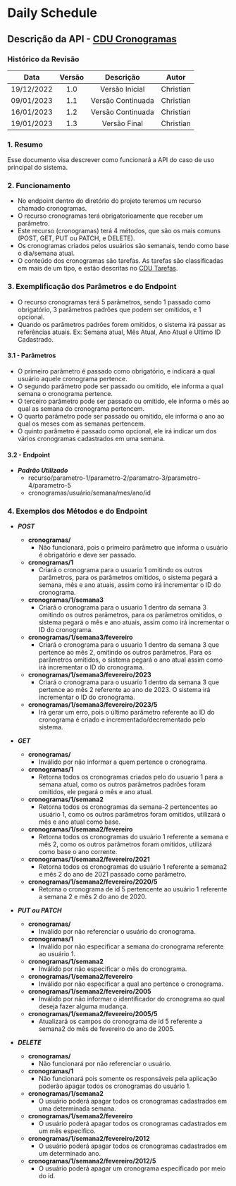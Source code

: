 # Daily Schedule 

## Descrição da API - [CDU Cronogramas](https://github.com/tads-cnat/dailyschedule/blob/doc-api/docs/cdu/Cronograma.md)

### Histórico da Revisão

| Data | Versão | Descrição | Autor |
| :-----: | :-----: | :-----: | :-----: |
| 19/12/2022 | 1.0 | Versão Inicial | Christian |
| 09/01/2023 | 1.1 | Versão Continuada | Christian |
| 16/01/2023 | 1.2 | Versão Continuada | Christian |
| 19/01/2023 | 1.3 | Versão Final | Christian |

### 1. Resumo
Esse documento visa descrever como funcionará a API do caso de uso principal do sistema.
<br>

### 2. Funcionamento
  - No endpoint dentro do diretório do projeto teremos um recurso chamado cronogramas.
  - O recurso cronogramas terá obrigatorioamente que receber um parâmetro.
  - Este recurso (cronogramas) terá 4 métodos, que são os mais comuns (POST, GET, PUT ou PATCH, e DELETE).
  - Os cronogramas criados pelos usuários são semanais, tendo como base o dia/semana atual. 
  - O conteúdo dos cronogramas são tarefas. As tarefas são classificadas em mais de um tipo, e estão descritas no [CDU Tarefas](https://github.com/tads-cnat/dailyschedule/blob/doc-api/docs/cdu/Cronograma.md).

### 3. Exemplificação dos Parâmetros e do Endpoint
- O recurso cronogramas terá 5 parâmetros, sendo 1 passado como obrigatório, 3 parâmetros padrões que podem ser omitidos, e 1 opcional.
- Quando os parâmetros padrões forem omitidos, o sistema irá passar as referências atuais. Ex: Semana atual, Mês Atual, Ano Atual e Último ID Cadastrado.

#### 3.1 - Parâmetros
- O primeiro parâmetro é passado como obrigatório, e indicará a qual usuário aquele cronograma pertence.
- O segundo parâmetro pode ser passado ou omitido, ele informa a qual semana o cronograma pertence.
- O terceiro parâmetro pode ser passado ou omitido, ele informa o mês ao qual as semana do cronograma pertencem.
- O quarto parâmetro pode ser passado ou omitido, ele informa o ano ao qual os meses com as semanas pertencem.
- O quinto parâmetro é passado como opcional, ele irá indicar um dos vários cronogramas cadastrados em uma semana.

#### 3.2 - Endpoint
- ***Padrão Utilizado***
  - recurso/parametro-1/parametro-2/paramatro-3/parametro-4/parametro-5
  - cronogramas/usuário/semana/mes/ano/id

### 4. Exemplos dos Métodos e do Endpoint
  - ***POST***
    - **cronogramas/** 
      - Não funcionará, pois o primeiro parâmetro que informa o usuário é obrigatório e deve ser passado.
    - **cronogramas/1**
      - Criará o cronograma para o usuario 1 omitindo os outros parâmetros, para os parâmetros omitidos, o sistema pegará a semana, mês e ano atuais, assim como irá incrementar o ID do cronograma.
    - **cronogramas/1/semana3**
      - Criará o cronograma para o usuario 1 dentro da semana 3 omitindo os outros parâmetros, para os parâmetros omitidos, o sistema pegará o mês e ano atuais, assim como irá incrementar o ID do cronograma.
    - **cronogramas/1/semana3/fevereiro** 
      - Criará o cronograma para o usuario 1 dentro da semana 3 que pertence ao mês 2, omitindo os outros parâmetros. Para os parâmetros omitidos, o sistema pegará o ano atual assim como irá incrementar o ID do cronograma.
    - **cronogramas/1/semana3/fevereiro/2023** 
      - Criará o cronograma para o usuario 1 dentro da semana 3 que pertence ao mês 2 referente ao ano de 2023. O sistema irá incrementar o ID do cronograma.
    - **cronogramas/1/semana3/fevereiro/2023/5** 
      - Irá gerar um erro, pois o último parâmetro referente ao ID do cronograma é criado e incrementado/decrementado pelo sistema.

  - ***GET***
     - **cronogramas/**
       - Inválido por não informar a quem pertence o cronograma.
     - **cronogramas/1**
       - Retorna todos os cronogramas criados pelo do usuario 1 para a semana atual, como os outros parâmetros padrões foram omitidos, ele pegará o mês e ano atual.
     - **cronogramas/1/semana2**
       - Retorna todos os cronogramas da semana-2 pertencentes ao usuário 1, como os outros parâmetros foram omitidos, utilizará o mês e ano atual como base.
     - **cronogramas/1/semana2/fevereiro**
       - Retorna todos os cronogramas do usuário 1 referente a semana e mês 2, como os outros parâmetros foram omitidos, utilizará como base o ano corrente.
     - **cronogramas/1/semana2/fevereiro/2021**
       - Retorna todos os cronogramas do usuário 1 referente a semana2 e mês 2 do ano de 2021 passado como parâmetro.
     - **cronogramas/1/semana2/fevereiro/2020/5**
       - Retorna o cronograma de id 5 pertencente ao usuário 1 referente a semana 2 e mês 2 do ano de 2020.
     
  - ***PUT ou PATCH***
     - **cronogramas/**
       - Inválido por não referenciar o usuário do cronograma.
     - **cronogramas/1**
       - Inválido por não especificar a semana do cronograma referente ao usuário 1.
     - **cronogramas/1/semana2**
       - Inválido por não especificar o mês do cronograma.
     - **cronogramas/1/semana2/fevereiro**
       - Inválido por não especificar a qual ano pertence o cronograma.
     - **cronogramas/1/semana2/fevereiro/2005**
       - Inválido por não informar o identificador do cronograma ao qual deseja fazer alguma mudança.
     - **cronogramas/1/semana2/fevereiro/2005/5**
       - Atualizará os campos do cronograma de id 5 referente a semana2 do mês de fevereiro do ano de 2005.

  - ***DELETE***
     - **cronogramas/**
       - Não funcionará por não referenciar o usuário.
     - **cronogramas/1**
       - Não funcionará pois somente os responsáveis pela aplicação poderão apagar todos os cronogramas do usuário 1.
     - **cronogramas/1/semana2**
       - O usuário poderá apagar todos os cronogramas cadastrados em uma determinada semana.
     - **cronogramas/1/semana2/fevereiro**
       - O usuário poderá apagar todos os cronogramas cadastrados em um mês específico.
     - **cronogramas/1/semana2/fevereiro/2012**
       - O usuário poderá apagar todos os cronogramas cadastrados em um determinado ano.
     - **cronogramas/1/semana2/fevereiro/2012/5**
       - O usuário poderá apagar um cronograma especificado por meio do id.
